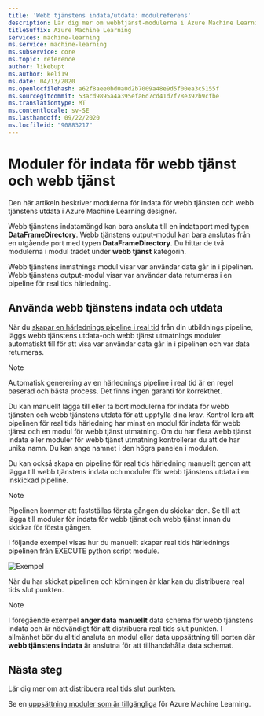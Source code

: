 ```yaml
---
title: 'Webb tjänstens indata/utdata: modulreferens'
description: Lär dig mer om webbtjänst-modulerna i Azure Machine Learning designer
titleSuffix: Azure Machine Learning
services: machine-learning
ms.service: machine-learning
ms.subservice: core
ms.topic: reference
author: likebupt
ms.author: keli19
ms.date: 04/13/2020
ms.openlocfilehash: a62f8aee0bd0a0d2b7009a48e9d5f00ea3c5155f
ms.sourcegitcommit: 53acd9895a4a395efa6d7cd41d7f78e392b9cfbe
ms.translationtype: MT
ms.contentlocale: sv-SE
ms.lasthandoff: 09/22/2020
ms.locfileid: "90883217"
---
```

# <a name="web-service-input-and-web-service-output-modules"></a>Moduler för indata för webb tjänst och webb tjänst

Den här artikeln beskriver modulerna för indata för webb tjänsten och webb tjänstens utdata i Azure Machine Learning designer.

Webb tjänstens indatamängd kan bara ansluta till en indataport med typen **DataFrameDirectory**. Webb tjänstens output-modul kan bara anslutas från en utgående port med typen **DataFrameDirectory**. Du hittar de två modulerna i modul trädet under **webb tjänst** kategorin. 

Webb tjänstens inmatnings modul visar var användar data går in i pipelinen. Webb tjänstens output-modul visar var användar data returneras i en pipeline för real tids härledning.

## <a name="how-to-use-web-service-input-and-output"></a>Använda webb tjänstens indata och utdata

När du [skapar en härlednings pipeline i real tid](https://docs.microsoft.com/azure/machine-learning/tutorial-designer-automobile-price-deploy#create-a-real-time-inference-pipeline) från din utbildnings pipeline, läggs webb tjänstens utdata-och webb tjänst utmatnings moduler automatiskt till för att visa var användar data går in i pipelinen och var data returneras. 

> [!NOTE]
> Automatisk generering av en härlednings pipeline i real tid är en regel baserad och bästa process. Det finns ingen garanti för korrekthet. 

Du kan manuellt lägga till eller ta bort modulerna för indata för webb tjänsten och webb tjänstens utdata för att uppfylla dina krav. Kontrol lera att pipelinen för real tids härledning har minst en modul för indata för webb tjänst och en modul för webb tjänst utmatning. Om du har flera webb tjänst indata eller moduler för webb tjänst utmatning kontrollerar du att de har unika namn. Du kan ange namnet i den högra panelen i modulen.

Du kan också skapa en pipeline för real tids härledning manuellt genom att lägga till webb tjänstens indata och moduler för webb tjänstens utdata i en inskickad pipeline.

> [!NOTE]
> Pipelinen kommer att fastställas första gången du skickar den. Se till att lägga till moduler för indata för webb tjänst och webb tjänst innan du skickar för första gången.

I följande exempel visas hur du manuellt skapar real tids härlednings pipelinen från EXECUTE python script module. 

![Exempel](media/module/web-service-input-output-example.png)
   
När du har skickat pipelinen och körningen är klar kan du distribuera real tids slut punkten.
   
> [!NOTE]
>  I föregående exempel **anger data manuellt** data schema för webb tjänstens indata och är nödvändigt för att distribuera real tids slut punkten. I allmänhet bör du alltid ansluta en modul eller data uppsättning till porten där **webb tjänstens indata** är anslutna för att tillhandahålla data schemat.
   
## <a name="next-steps"></a>Nästa steg
Lär dig mer om [att distribuera real tids slut punkten](https://docs.microsoft.com/azure/machine-learning/tutorial-designer-automobile-price-deploy#deploy-the-real-time-endpoint).

Se en [uppsättning moduler som är tillgängliga](module-reference.md) för Azure Machine Learning.